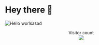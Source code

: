 # Hey there :wave:

<img src="https://raw.githubusercontent.com/sagar-viradiya/sagar-viradiya/master/resources/banner.png" alt="Hello worlsasad">

<p align="center"> 
  Visitor count<br>
  <img src="https://profile-counter.glitch.me/sagar-viradiya/count.svg" />
</p>
